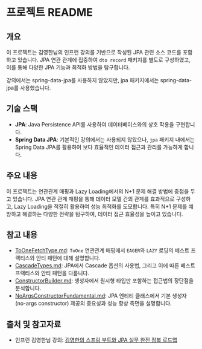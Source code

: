 # 프로젝트 README

## 개요
이 프로젝트는 김영한님의 인프런 강의를 기반으로 작성된 JPA 관련 소스 코드를 포함하고 있습니다. JPA 연관 관계에 집중하여 `dto record` 패키지를 별도로 구성하였고, 이를 통해 다양한 JPA 기능과 최적화 방법을 탐구합니다.

강의에서는 spring-data-jpa를 사용하지 않았지만, jpa 패키지에서는 spring-data-jpa를 사용했습니다.

## 기술 스택
- **JPA**: Java Persistence API를 사용하여 데이터베이스와의 상호 작용을 구현합니다.
- **Spring Data JPA**: 기본적인 강의에서는 사용되지 않았으나, `jpa` 패키지 내에서는 Spring Data JPA를 활용하여 보다 효율적인 데이터 접근과 관리를 가능하게 합니다.

## 주요 내용
이 프로젝트는 연관관계 매핑과 Lazy Loading에서의 N+1 문제 해결 방법에 중점을 두고 있습니다. JPA 연관 관계 매핑을 통해 데이터 모델 간의 관계를 효과적으로 구성하고, Lazy Loading을 적절히 활용하여 성능 최적화를 도모합니다. 특히 N+1 문제를 예방하고 해결하는 다양한 전략을 탐구하여, 데이터 접근 효율성을 높이고 있습니다.

## 참고 내용
- [ToOneFetchType.md](./ToOneFetchType.md): `ToOne` 연관관계 매핑에서 `EAGER`와 `LAZY` 로딩의 베스트 프랙티스와 안티 패턴에 대해 설명합니다.
- [CascadeTypes.md](./CascadeTypes.md): JPA에서 Cascade 옵션의 사용법, 그리고 이에 따른 베스트 프랙티스와 안티 패턴을 다룹니다.
- [ConstructorBuilder.md](./ConstructorBuilder.md): 생성자에서 원시형 타입만 포함하는 접근법의 장단점을 분석합니다.
- [NoArgsConstructorFundamental.md](./NoArgsConstructorFundamental.md): JPA 엔티티 클래스에서 기본 생성자(no-args constructor) 제공의 중요성과 성능 향상 측면을 설명합니다.

## 출처 및 참고자료
- 인프런 김영한님 강의: [김영한의 스프링 부트와 JPA 실무 완전 정복 로드맵](https://www.inflearn.com/roadmaps/149)

